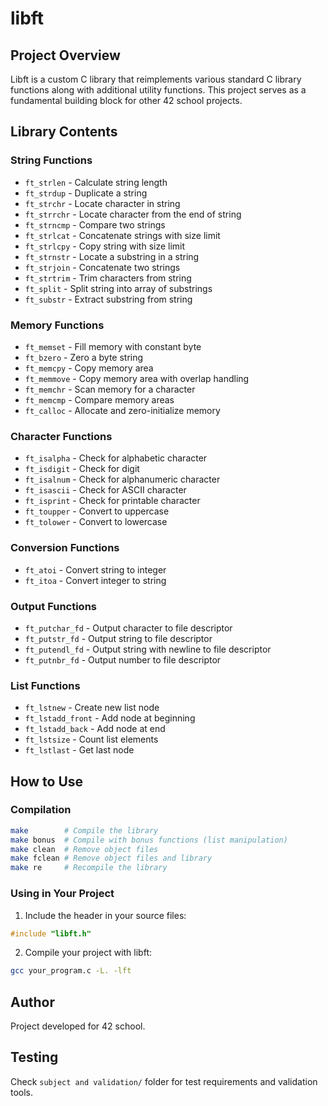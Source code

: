 # libft

## Project Overview
Libft is a custom C library that reimplements various standard C library functions along with additional utility functions. This project serves as a fundamental building block for other 42 school projects.

## Library Contents

### String Functions
- `ft_strlen` - Calculate string length
- `ft_strdup` - Duplicate a string
- `ft_strchr` - Locate character in string
- `ft_strrchr` - Locate character from the end of string
- `ft_strncmp` - Compare two strings
- `ft_strlcat` - Concatenate strings with size limit
- `ft_strlcpy` - Copy string with size limit
- `ft_strnstr` - Locate a substring in a string
- `ft_strjoin` - Concatenate two strings
- `ft_strtrim` - Trim characters from string
- `ft_split` - Split string into array of substrings
- `ft_substr` - Extract substring from string

### Memory Functions
- `ft_memset` - Fill memory with constant byte
- `ft_bzero` - Zero a byte string
- `ft_memcpy` - Copy memory area
- `ft_memmove` - Copy memory area with overlap handling
- `ft_memchr` - Scan memory for a character
- `ft_memcmp` - Compare memory areas
- `ft_calloc` - Allocate and zero-initialize memory

### Character Functions
- `ft_isalpha` - Check for alphabetic character
- `ft_isdigit` - Check for digit
- `ft_isalnum` - Check for alphanumeric character
- `ft_isascii` - Check for ASCII character
- `ft_isprint` - Check for printable character
- `ft_toupper` - Convert to uppercase
- `ft_tolower` - Convert to lowercase

### Conversion Functions
- `ft_atoi` - Convert string to integer
- `ft_itoa` - Convert integer to string

### Output Functions
- `ft_putchar_fd` - Output character to file descriptor
- `ft_putstr_fd` - Output string to file descriptor
- `ft_putendl_fd` - Output string with newline to file descriptor
- `ft_putnbr_fd` - Output number to file descriptor

### List Functions
- `ft_lstnew` - Create new list node
- `ft_lstadd_front` - Add node at beginning
- `ft_lstadd_back` - Add node at end
- `ft_lstsize` - Count list elements
- `ft_lstlast` - Get last node

## How to Use

### Compilation
```bash
make        # Compile the library
make bonus  # Compile with bonus functions (list manipulation)
make clean  # Remove object files
make fclean # Remove object files and library
make re     # Recompile the library
```

### Using in Your Project
1. Include the header in your source files:
```c
#include "libft.h"
```

2. Compile your project with libft:
```bash
gcc your_program.c -L. -lft
```

## Author
Project developed for 42 school.

## Testing
Check `subject and validation/` folder for test requirements and validation tools.